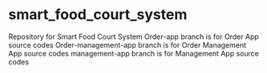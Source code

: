 # smart_food_court_system
Repository for Smart Food Court System
Order-app branch is for Order App source codes
Order-management-app branch is for Order Management App source codes
management-app branch is for Management App source codes
